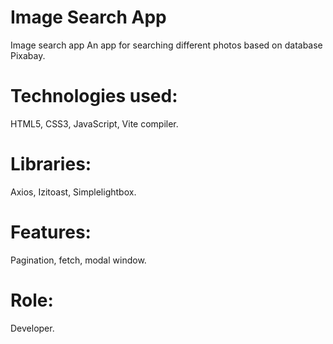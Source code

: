 # Image Search App

Image search app
An app for searching different photos based on database Pixabay.

# Technologies used:
HTML5, CSS3, JavaScript, Vite compiler.

# Libraries:
Axios, Izitoast, Simplelightbox.

# Features:
Pagination, fetch, modal window.

# Role:
Developer.

